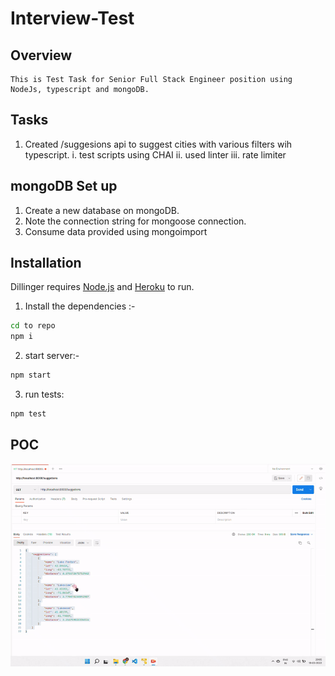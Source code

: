 # Interview-Test

## Overview
    This is Test Task for Senior Full Stack Engineer position using NodeJs, typescript and mongoDB. 

## Tasks
1) Created /suggesions api to suggest cities with various filters wih typescript.
    i. test scripts using CHAI
    ii. used linter
    iii. rate limiter 

## mongoDB Set up

1) Create a new database on mongoDB.
2) Note the connection string for mongoose connection.
3) Consume data provided using mongoimport

## Installation

Dillinger requires [Node.js](https://nodejs.org/)  and [Heroku](https://www.heroku.com/) to run.

1) Install the dependencies :-

```sh
cd to repo
npm i
```
2) start server:-

```sh
npm start
```
3) run tests:

```sh
npm test
```
     
## POC

![alt text](https://github.com/Arahanad/coding--test-ts/raw/master/POC/POC.gif "Bot POC")

